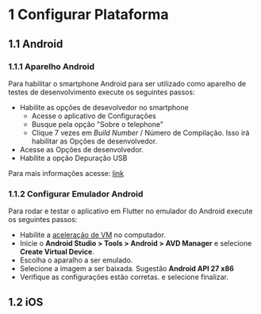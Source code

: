 # 1 Configurar Plataforma

## 1.1 Android

### 1.1.1 Aparelho Android

Para habilitar o smartphone Android para ser utilizado como aparelho de testes de desenvolvimento execute os seguintes passos:
    
- Habilite as opções de desevolvedor no smartphone
  - Acesse o aplicativo de Configurações
  - Busque pela opção "Sobre o telephone"
  - Clique 7 vezes em *Build Number* / Número de Compilação. Isso irá habilitar as Opções de desenvolvedor.
- Acesse as Opções de desenvolvedor.
- Habilite a opção Depuração USB

Para mais informações acesse: [link](https://developer.android.com/studio/debug/dev-options)

### 1.1.2 Configurar Emulador Android

Para rodar e testar o aplicativo em Flutter no emulador do Android execute os seguintes passos:
    
- Habilite a [aceleração de VM](https://developer.android.com/studio/run/emulator-acceleration) no computador.
- Inicie o **Android Studio > Tools > Android > AVD Manager** e selecione **Create Virtual Device**.
- Escolha o aparalho a ser emulado.
- Selecione a imagem a ser baixada. Sugestão **Android API 27 x86**
- Verifique as configurações estão corretas. e selecione finalizar.

## 1.2 iOS